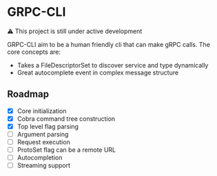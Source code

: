 # GRPC-CLI

:warning: This project is still under active development

GRPC-CLI aim to be a human friendly cli that can make gRPC calls.
The core concepts are:
 - Takes a FileDescriptorSet to discover service and type dynamically
 - Great autocomplete event in complex message structure


## Roadmap

 - [X] Core initialization
 - [X] Cobra command tree construction
 - [X] Top level flag parsing
 - [ ] Argument parsing
 - [ ] Request execution
 - [ ] ProtoSet flag can be a remote URL
 - [ ] Autocompletion
 - [ ] Streaming support
